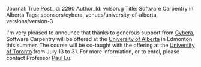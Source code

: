 Journal: True
Post_Id: 2290
Author_Id: wilson.g
Title: Software Carpentry in Alberta
Tags: sponsors/cybera, venues/university-of-alberta, versions/version-3

<p>I'm very pleased to announce that thanks to generous support from <a href="http://www.cybera.ca/">Cybera</a>, Software Carpentry will be offered at the <a href="http://www.ualberta.ca">University of Alberta</a> in Edmonton this summer.  The course will be co-taught with the offering at the <a href="http://www.utoronto.ca">University of Toronto</a> from July 13 to 31.  For more information, or to enrol, please contact Professor <a href="http://www.cs.ualberta.ca/~paullu">Paul Lu</a>.</p>
